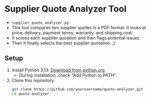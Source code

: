 # Supplier Quote Analyzer Tool
- `supplier_quote_analyzer.py`:
- This tool compares two supplier quotes in a PDF format. It looks at price, delivery, payment terms, warranty, and shipping cost.
- It scores each supplier quoation and then flags potential issues.
- Then it finally selects the best supplier quotation. ;)



## Setup
1. Install Python 3.13: [Download from python.org](https://www.python.org/downloads/)
   - During installation, check "Add Python to PATH".
2. Clone this repository:
   ```bash
   git clone https://github.com/yourusername/quote-analyzer.git
   cd quote-analyzer
